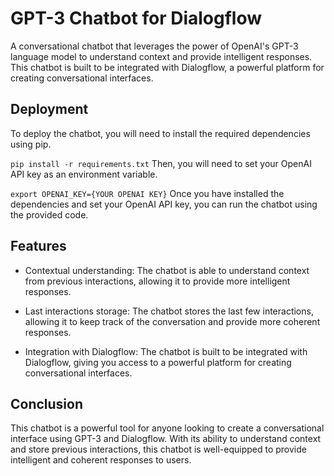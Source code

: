 # GPT-3 Chatbot for Dialogflow
A conversational chatbot that leverages the power of OpenAI's GPT-3 language model to understand context and provide intelligent responses. This chatbot is built to be integrated with Dialogflow, a powerful platform for creating conversational interfaces.

## Deployment
To deploy the chatbot, you will need to install the required dependencies using pip.

`pip install -r requirements.txt`
Then, you will need to set your OpenAI API key as an environment variable.


`export OPENAI_KEY={YOUR OPENAI KEY}`
Once you have installed the dependencies and set your OpenAI API key, you can run the chatbot using the provided code.

## Features
- Contextual understanding: The chatbot is able to understand context from previous interactions, allowing it to provide more intelligent responses.

- Last interactions storage: The chatbot stores the last few interactions, allowing it to keep track of the conversation and provide more coherent responses.

- Integration with Dialogflow: The chatbot is built to be integrated with Dialogflow, giving you access to a powerful platform for creating conversational interfaces.

## Conclusion
This chatbot is a powerful tool for anyone looking to create a conversational interface using GPT-3 and Dialogflow. With its ability to understand context and store previous interactions, this chatbot is well-equipped to provide intelligent and coherent responses to users.
